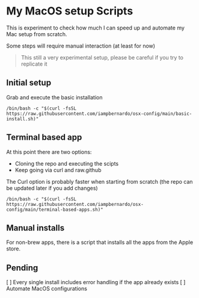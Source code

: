 # My MacOS setup Scripts
This is experiment to check how much I can speed up and automate my Mac setup from scratch.

Some steps will require manual interaction (at least for now)

> This still a very experimental setup, please be careful if you try to replicate it

## Initial setup
Grab and execute the basic installation
```console
/bin/bash -c "$(curl -fsSL https://raw.githubusercontent.com/iampbernardo/osx-config/main/basic-install.sh)"
```
## Terminal based app
At this point there are two options:
- Cloning the repo and executing the scipts
- Keep going via curl and raw.github

The Curl option is probably faster when starting from scratch (the repo can be updated later if you add changes)
```console
/bin/bash -c "$(curl -fsSL https://raw.githubusercontent.com/iampbernardo/osx-config/main/terminal-based-apps.sh)"
```

## Manual installs
For non-brew apps, there is a script that installs all the apps from the Apple store.


## Pending
[ ] Every single install includes error handling if the app already exists
[ ] Automate MacOS configurations
